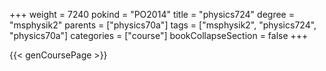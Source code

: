 +++
weight = 7240
pokind = "PO2014"
title = "physics724"
degree = "msphysik2"
parents = ["physics70a"]
tags = ["msphysik2", "physics724", "physics70a"]
categories = ["course"]
bookCollapseSection = false
+++

{{< genCoursePage >}}
